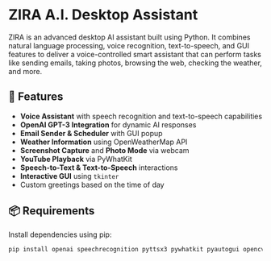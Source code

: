 # ZIRA A.I. Desktop Assistant

ZIRA is an advanced desktop AI assistant built using Python. It combines natural language processing, voice recognition, text-to-speech, and GUI features to deliver a voice-controlled smart assistant that can perform tasks like sending emails, taking photos, browsing the web, checking the weather, and more.

## 🧠 Features

- **Voice Assistant** with speech recognition and text-to-speech capabilities
- **OpenAI GPT-3 Integration** for dynamic AI responses
- **Email Sender & Scheduler** with GUI popup
- **Weather Information** using OpenWeatherMap API
- **Screenshot Capture** and **Photo Mode** via webcam
- **YouTube Playback** via PyWhatKit
- **Speech-to-Text & Text-to-Speech** interactions
- **Interactive GUI** using `tkinter`
- Custom greetings based on the time of day

## 📦 Requirements

Install dependencies using pip:

```bash
pip install openai speechrecognition pyttsx3 pywhatkit pyautogui opencv-python schedule requests
